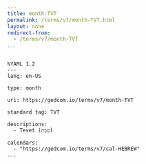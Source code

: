 ```yaml
---
title: month-TVT
permalink: /terms/v7/month-TVT.html
layout: none
redirect-from:
  - /terms/v7/month-TVT
...
```


```

%YAML 1.2
---
lang: en-US

type: month

uri: https://gedcom.io/terms/v7/month-TVT

standard tag: TVT

descriptions:
  - Tevet (טֵבֵת)

calendars:
  - "https://gedcom.io/terms/v7/cal-HEBREW"
...

```
